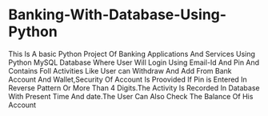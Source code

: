 # Banking-With-Database-Using-Python
This Is A basic Python Project Of Banking Applications And Services Using Python MySQL Database Where User Will Login Using Email-Id And Pin And Contains Foll Activities Like User can Withdraw And Add From Bank Account And Wallet,Security Of Account Is Proovided If Pin is Entered In Reverse Pattern Or More Than 4 Digits.The Activity Is Recorded In Database With Present Time And date.The User Can Also Check The Balance Of His Account
